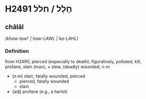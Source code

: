 # H2491 חָלָל / חלל

## châlâl

_(khaw-lawl' | haw-LAWL | ha-LAHL)_

### Definition

from H2490; pierced (especially to death); figuratively, polluted; kill, profane, slain (man), × slew, (deadly) wounded; n-m

- (n m) slain, fatally wounded, pierced
  - pierced, fatally wounded
  - slain
- (adj) profane (e.g., a harlot)
